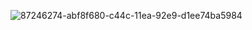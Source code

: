 
![87246274-abf8f680-c44c-11ea-92e9-d1ee74ba5984](https://github.com/sinamombeiny/sinamombeiny/assets/79528308/21fd0043-1c48-4f4e-b3f4-60f3ca4d58ac)

